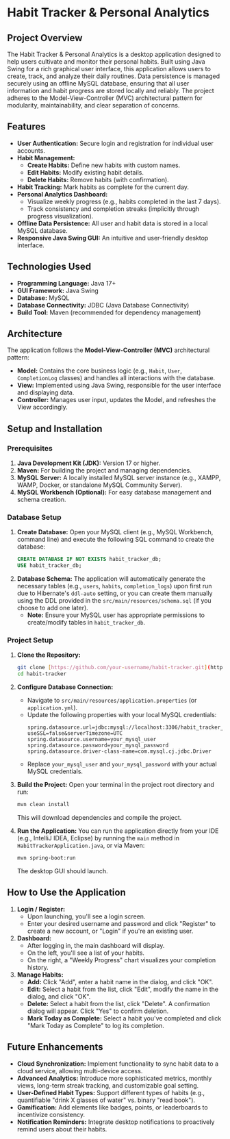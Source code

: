 # Habit Tracker & Personal Analytics

## Project Overview

The Habit Tracker & Personal Analytics is a desktop application designed to help users cultivate and monitor their personal habits. Built using Java Swing for a rich graphical user interface, this application allows users to create, track, and analyze their daily routines. Data persistence is managed securely using an offline MySQL database, ensuring that all user information and habit progress are stored locally and reliably. The project adheres to the Model-View-Controller (MVC) architectural pattern for modularity, maintainability, and clear separation of concerns.

## Features

* **User Authentication:** Secure login and registration for individual user accounts.
* **Habit Management:**
    * **Create Habits:** Define new habits with custom names.
    * **Edit Habits:** Modify existing habit details.
    * **Delete Habits:** Remove habits (with confirmation).
* **Habit Tracking:** Mark habits as complete for the current day.
* **Personal Analytics Dashboard:**
    * Visualize weekly progress (e.g., habits completed in the last 7 days).
    * Track consistency and completion streaks (implicitly through progress visualization).
* **Offline Data Persistence:** All user and habit data is stored in a local MySQL database.
* **Responsive Java Swing GUI:** An intuitive and user-friendly desktop interface.

## Technologies Used

* **Programming Language:** Java 17+
* **GUI Framework:** Java Swing
* **Database:** MySQL
* **Database Connectivity:** JDBC (Java Database Connectivity)
* **Build Tool:** Maven (recommended for dependency management)

## Architecture

The application follows the **Model-View-Controller (MVC)** architectural pattern:

* **Model:** Contains the core business logic (e.g., `Habit`, `User`, `CompletionLog` classes) and handles all interactions with the database.
* **View:** Implemented using Java Swing, responsible for the user interface and displaying data.
* **Controller:** Manages user input, updates the Model, and refreshes the View accordingly.

## Setup and Installation

### Prerequisites

1.  **Java Development Kit (JDK):** Version 17 or higher.
2.  **Maven:** For building the project and managing dependencies.
3.  **MySQL Server:** A locally installed MySQL server instance (e.g., XAMPP, WAMP, Docker, or standalone MySQL Community Server).
4.  **MySQL Workbench (Optional):** For easy database management and schema creation.

### Database Setup

1.  **Create Database:**
    Open your MySQL client (e.g., MySQL Workbench, command line) and execute the following SQL command to create the database:
    ```sql
    CREATE DATABASE IF NOT EXISTS habit_tracker_db;
    USE habit_tracker_db;
    ```
2.  **Database Schema:**
    The application will automatically generate the necessary tables (e.g., `users`, `habits`, `completion_logs`) upon first run due to Hibernate's `ddl-auto` setting, or you can create them manually using the DDL provided in the `src/main/resources/schema.sql` (if you choose to add one later).
    * **Note:** Ensure your MySQL user has appropriate permissions to create/modify tables in `habit_tracker_db`.

### Project Setup

1.  **Clone the Repository:**
    ```bash
    git clone [https://github.com/your-username/habit-tracker.git](https://github.com/your-username/habit-tracker.git)
    cd habit-tracker
    ```
2.  **Configure Database Connection:**
    * Navigate to `src/main/resources/application.properties` (or `application.yml`).
    * Update the following properties with your local MySQL credentials:
        ```properties
        spring.datasource.url=jdbc:mysql://localhost:3306/habit_tracker_db?useSSL=false&serverTimezone=UTC
        spring.datasource.username=your_mysql_user
        spring.datasource.password=your_mysql_password
        spring.datasource.driver-class-name=com.mysql.cj.jdbc.Driver
        ```
    * Replace `your_mysql_user` and `your_mysql_password` with your actual MySQL credentials.

3.  **Build the Project:**
    Open your terminal in the project root directory and run:
    ```bash
    mvn clean install
    ```
    This will download dependencies and compile the project.

4.  **Run the Application:**
    You can run the application directly from your IDE (e.g., IntelliJ IDEA, Eclipse) by running the `main` method in `HabitTrackerApplication.java`, or via Maven:
    ```bash
    mvn spring-boot:run
    ```
    The desktop GUI should launch.

## How to Use the Application

1.  **Login / Register:**
    * Upon launching, you'll see a login screen.
    * Enter your desired username and password and click "Register" to create a new account, or "Login" if you're an existing user.
2.  **Dashboard:**
    * After logging in, the main dashboard will display.
    * On the left, you'll see a list of your habits.
    * On the right, a "Weekly Progress" chart visualizes your completion history.
3.  **Manage Habits:**
    * **Add:** Click "Add", enter a habit name in the dialog, and click "OK".
    * **Edit:** Select a habit from the list, click "Edit", modify the name in the dialog, and click "OK".
    * **Delete:** Select a habit from the list, click "Delete". A confirmation dialog will appear. Click "Yes" to confirm deletion.
    * **Mark Today as Complete:** Select a habit you've completed and click "Mark Today as Complete" to log its completion.

## Future Enhancements

* **Cloud Synchronization:** Implement functionality to sync habit data to a cloud service, allowing multi-device access.
* **Advanced Analytics:** Introduce more sophisticated metrics, monthly views, long-term streak tracking, and customizable goal setting.
* **User-Defined Habit Types:** Support different types of habits (e.g., quantifiable "drink X glasses of water" vs. binary "read book").
* **Gamification:** Add elements like badges, points, or leaderboards to incentivize consistency.
* **Notification Reminders:** Integrate desktop notifications to proactively remind users about their habits.

